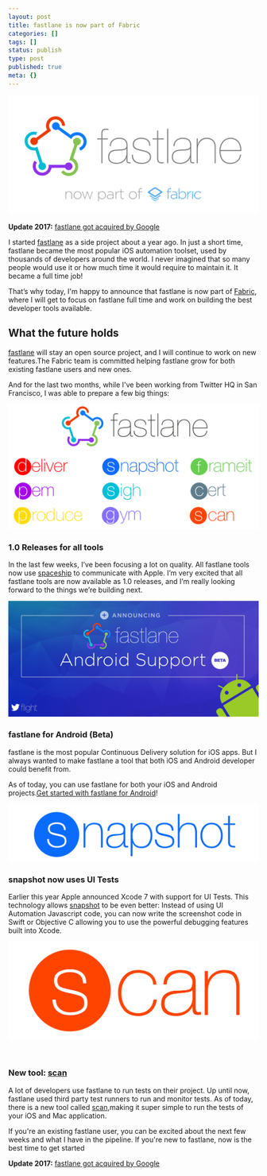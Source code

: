 ```yaml
---
layout: post
title: fastlane is now part of Fabric
categories: []
tags: []
status: publish
type: post
published: true
meta: {}
---
```


![](/squarespace_images/static_545299aae4b0e9514fe30c95_54529a29e4b025a90f45cc50_5626c94ce4b0a834a4586fe4_1445382477643__img.png)
  


**Update 2017:** [fastlane got acquired by Google](https://krausefx.com/blog/fastlane-is-joining-google)

I started [fastlane](https://fastlane.tools) as a side project about a year ago. In just a short time, fastlane became the most popular iOS automation toolset, used by thousands of developers around the world. I never imagined that so many people would use it or how much time it would require to maintain it. It became a full time job!

That’s why today, I'm happy to announce that fastlane is now part of 
[Fabric](https://fabric.io), where I will get to focus on fastlane full time and work on building the best developer tools available.

## What the future holds


[fastlane](https://fastlane.tools) will stay an open source project, and I will continue to work on new features.The Fabric team is committed helping fastlane grow for both existing fastlane users and new ones.

And for the last two months, while I've been working from Twitter HQ in San Francisco, I was able to prepare a few big things:
  
      
![](/squarespace_images/static_545299aae4b0e9514fe30c95_54529a29e4b025a90f45cc50_5626a0f0e4b03afa9e4d5c9d_1445372150075__img.png)
  


### 1.0 Releases for all tools


In the last few weeks, I’ve been focusing a lot on quality. All fastlane tools now use [spaceship](https://github.com/fastlane/spaceship) to communicate with Apple. I’m very excited that all fastlane tools are now available as 1.0 releases, and I’m really looking forward to the things we’re building next.
  
      
![](/squarespace_images/static_545299aae4b0e9514fe30c95_54529a29e4b025a90f45cc50_5626a100e4b05fed1255d17b_1445372162952__img.jpg)
  


### fastlane for Android (Beta)


fastlane is the most popular Continuous Delivery solution for iOS apps. But I always wanted to make fastlane a tool that both iOS and Android developer could benefit from.

As of today, you can use fastlane for both your iOS and Android projects.[Get started with fastlane for Android](https://github.com/KrauseFx/fastlane/blob/master/docs/Android.md)!
  
      
![](/squarespace_images/static_545299aae4b0e9514fe30c95_54529a29e4b025a90f45cc50_5626a10ce4b0361a456a04bb_1445372174246__img.png)
  


### snapshot now uses UI Tests


Earlier this year Apple announced Xcode 7 with support for UI Tests. This technology allows 
[snapshot](https://github.com/krausefx/snapshot) to be even better: Instead of using UI Automation Javascript code, you can now write the screenshot code in Swift or Objective C allowing you to use the powerful debugging features built into Xcode. 
  
      
![](/squarespace_images/static_545299aae4b0e9514fe30c95_54529a29e4b025a90f45cc50_5626a114e4b084f9eefdb281_1445372182626__img.png)
  

 
### New tool: [scan](https://github.com/fastlane/scan)


A lot of developers use fastlane to run tests on their project. Up until now, fastlane used third party test runners to run and monitor tests. As of today, there is a new tool called 
[scan](https://github.com/fastlane/scan),making it super simple to run the tests of your iOS and Mac application.

If you're an existing fastlane user, you can be excited about the next few weeks and what I have in the pipeline. If you're new to fastlane, now is the best time to get started

**Update 2017:** [fastlane got acquired by Google](https://krausefx.com/blog/fastlane-is-joining-google)
